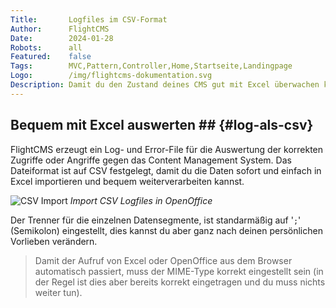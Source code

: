 ```yaml
---
Title:       Logfiles im CSV-Format
Author:      FlightCMS
Date:        2024-01-28
Robots:      all
Featured:	 false
Tags:        MVC,Pattern,Controller,Home,Startseite,Landingpage
Logo:        /img/flightcms-dokumentation.svg
Description: Damit du den Zustand deines CMS gut mit Excel überwachen kannst, werden Log- und Debug-Files als csv gespeichert.
---
```

## Bequem mit Excel auswerten ## {#log-als-csv}

FlightCMS erzeugt ein Log- und Error-File für die Auswertung der korrekten Zugriffe oder Angriffe gegen das Content Management System. Das Dateiformat ist auf CSV festgelegt, damit du die Daten sofort und einfach in Excel importieren und bequem weiterverarbeiten kannst.

![CSV Import](/img/csv-import.png)
_Import CSV Logfiles in OpenOffice_

Der Trenner für die einzelnen Datensegmente, ist standarmäßig auf '`;`' (Semikolon) eingestellt, dies kannst du aber ganz nach deinen persönlichen Vorlieben verändern.

>Damit der Aufruf von Excel oder OpenOffice aus dem Browser automatisch passiert, muss der MIME-Type korrekt eingestellt sein (in der Regel ist dies aber bereits korrekt eingetragen und du muss nichts weiter tun).